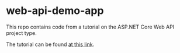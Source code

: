 # web-api-demo-app

This repo contains code from a tutorial on the ASP.NET Core Web API project type.

The tutorial can be found [at this link](https://www.youtube.com/playlist?list=PLdo4fOcmZ0oVjOKgzsWqdFVvzGL2_d72v).